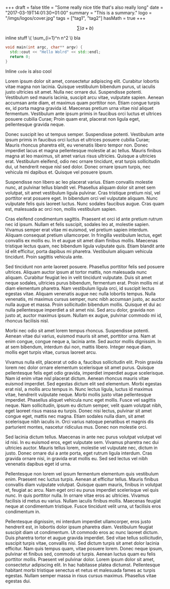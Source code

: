 +++
draft = false
title = "Some really nice title that's also really long"
date = "2017-03-19T14:01:30+01:00"
summary = "This is a summary."
logo = "/imgs/logos/cover.jpg"
tags = ["tag1", "tag2"]
hasMath = true
+++

$$ \sum (a+b) $$

inline stuff \\( \sum_{i=1}^n n^2 \\) bla

```c++
void main(int argc, char** argv) {
  std::cout << "Hello Wolrd" << std::endl;
  return 0;
}
```

Inline `code` is also cool

Lorem ipsum dolor sit amet, consectetur adipiscing elit. Curabitur lobortis vitae magna non lacinia. Quisque vestibulum bibendum purus, ut iaculis justo ultricies sit amet. Nulla nec ornare dui. Suspendisse potenti. Vestibulum sed mauris lacinia, suscipit arcu vitae, vulputate sapien. Aenean accumsan ante diam, et maximus quam porttitor non. Etiam congue turpis ex, id porta magna gravida id. Maecenas pretium urna vitae nisl aliquet fermentum. Vestibulum ante ipsum primis in faucibus orci luctus et ultrices posuere cubilia Curae; Proin quam erat, placerat non ligula eget, pellentesque gravida neque.

Donec suscipit leo ut tempus semper. Suspendisse potenti. Vestibulum ante ipsum primis in faucibus orci luctus et ultrices posuere cubilia Curae; Mauris rhoncus pharetra elit, eu venenatis libero tempor non. Donec imperdiet lacus et magna pellentesque molestie at ac tellus. Mauris finibus magna at leo maximus, sit amet varius risus ultricies. Quisque a ultricies erat. Vestibulum eleifend, odio nec ornare tincidunt, erat turpis sollicitudin dui, ut hendrerit neque nisl sed dolor. Donec ornare ipsum turpis, nec vehicula mi dapibus et. Quisque vel posuere ipsum.

Suspendisse non libero ac leo placerat varius. Etiam convallis molestie nunc, at pulvinar tellus blandit vel. Phasellus aliquam dolor sit amet sem volutpat, sit amet vestibulum ligula pulvinar. Cras tristique pretium nisl, vel porttitor erat posuere eget. In bibendum orci vel vulputate aliquam. Nunc vulputate felis quis laoreet luctus. Nunc sodales faucibus augue. Cras quam est, malesuada ac orci non, mollis vestibulum sapien.

Cras eleifend condimentum sagittis. Praesent et orci id ante pretium rutrum nec id ipsum. Nullam et felis suscipit, sodales leo at, molestie sapien. Vivamus semper erat vitae mi euismod, vel pretium sapien interdum. Aliquam consequat pretium ullamcorper. In fringilla vestibulum lectus, eget convallis ex mollis eu. In et augue sit amet diam finibus mollis. Maecenas tristique lectus quam, nec bibendum ligula vulputate quis. Etiam blandit ante id elit efficitur, porta dapibus mi pharetra. Vestibulum aliquam vehicula tincidunt. Proin sagittis vehicula ante.

Sed tincidunt non ante laoreet posuere. Phasellus porttitor felis sed posuere ultrices. Aliquam auctor ipsum at tortor mattis, non malesuada nunc aliquam. Curabitur feugiat leo in velit tincidunt vulputate. Duis sit amet neque sodales, ultricies purus bibendum, fermentum erat. Proin mollis mi at diam elementum pharetra. Nam vestibulum ligula orci, id suscipit lectus egestas vitae. Aliquam venenatis augue nec nulla lobortis tempus. Nulla venenatis, mi maximus cursus semper, nunc nibh accumsan justo, ac auctor nulla augue et massa. Proin sollicitudin bibendum mollis. Quisque et dui ac nulla pellentesque imperdiet a sit amet nisi. Sed arcu dolor, gravida non justo at, auctor maximus ipsum. Nullam ex augue, pulvinar commodo mi id, rhoncus facilisis nisl.

Morbi nec odio sit amet lorem tempus rhoncus. Suspendisse potenti. Aenean vitae dui varius, euismod mauris sit amet, porttitor urna. Nam at enim congue, congue neque a, lacinia ante. Sed auctor mollis dignissim. In at sem bibendum, interdum dui non, mattis libero. Integer neque diam, mollis eget turpis vitae, cursus laoreet arcu.

Vivamus nulla elit, placerat ut odio a, faucibus sollicitudin elit. Proin gravida lorem nec dolor ornare elementum scelerisque sit amet purus. Quisque pellentesque felis eget odio gravida, imperdiet imperdiet augue scelerisque. Nam id enim vitae nisl placerat dictum. Aenean rhoncus mauris vitae euismod imperdiet. Sed egestas dictum elit sed elementum. Morbi egestas erat nisl, a mollis arcu tempus in. Nunc lectus ligula, luctus id maximus vitae, hendrerit vulputate neque. Morbi mollis justo vitae pellentesque imperdiet. Phasellus aliquet vehicula nunc eget mollis. Fusce vel sagittis neque. Nam sollicitudin, ipsum eu dictum semper, velit quam volutpat nibh, eget laoreet risus massa eu turpis. Donec nisi lectus, pulvinar sit amet congue eget, mattis nec magna. Etiam sodales nulla diam, sit amet scelerisque nibh iaculis in. Orci varius natoque penatibus et magnis dis parturient montes, nascetur ridiculus mus. Donec non molestie orci.

Sed lacinia dictum tellus. Maecenas in ante nec purus volutpat volutpat vel id nisi. In eu euismod eros, eget vulputate sem. Vivamus pharetra nec dui ultricies auctor. Mauris tellus lorem, molestie vel vulputate nec, dictum in justo. Donec ornare dui a ante porta, eget rutrum ligula interdum. Cras gravida ornare nisi, in gravida erat mollis eu. Sed sed lectus vel nibh venenatis dapibus eget id urna.

Pellentesque non lorem vel ipsum fermentum elementum quis vestibulum enim. Praesent nec luctus turpis. Aenean at efficitur tellus. Mauris finibus convallis diam vulputate volutpat. Quisque quam mauris, finibus in volutpat et, feugiat ac arcu. Nam eget orci eu purus imperdiet scelerisque vel quis nunc. In quis porttitor nulla. In ornare vitae eros ac ultricies. Vivamus facilisis id metus eu varius. Nullam iaculis finibus mollis. Maecenas feugiat neque at condimentum tristique. Fusce tincidunt velit urna, ut facilisis eros condimentum in.

Pellentesque dignissim, mi interdum imperdiet ullamcorper, eros justo hendrerit est, in lobortis dolor ipsum pharetra diam. Vestibulum feugiat suscipit diam ut condimentum. Ut commodo eros ac nunc laoreet dictum. Duis pharetra tortor et augue gravida imperdiet. Sed vitae tellus sollicitudin, suscipit turpis vitae, convallis nisi. Sed dictum turpis sit amet dolor lacinia efficitur. Nam quis tempus quam, vitae posuere lorem. Donec neque ipsum, pulvinar et finibus sed, commodo ut turpis. Aenean luctus quam eu felis porttitor mollis. Praesent vel pulvinar dolor. Lorem ipsum dolor sit amet, consectetur adipiscing elit. In hac habitasse platea dictumst. Pellentesque habitant morbi tristique senectus et netus et malesuada fames ac turpis egestas. Nullam semper massa in risus cursus maximus. Phasellus vitae egestas dui.
